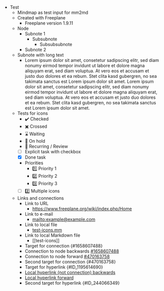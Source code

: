 - Test
  - Mindmap as test input for mm2md
  - Created with Freeplane
    - Freeplane version 1.9.11
  - Node
    - Subnote 1
      - Subsubnote
        - Subsubsubnote
    - Subnote 2
  - Subnote with long text
    - Lorem ipsum dolor sit amet, consetetur sadipscing elitr, sed diam nonumy eirmod tempor invidunt ut labore et dolore magna aliquyam erat, sed diam voluptua. At vero eos et accusam et justo duo dolores et ea rebum. Stet clita kasd gubergren, no sea takimata sanctus est Lorem ipsum dolor sit amet. Lorem ipsum dolor sit amet, consetetur sadipscing elitr, sed diam nonumy eirmod tempor invidunt ut labore et dolore magna aliquyam erat, sed diam voluptua. At vero eos et accusam et justo duo dolores et ea rebum. Stet clita kasd gubergren, no sea takimata sanctus est Lorem ipsum dolor sit amet.
  - Tests for icons
    - :heavy_check_mark: Checked
    - :heavy_multiplication_x: Crossed
    - :hourglass: Waiting
    - :stop_sign: On hold
    - :repeat: Recurring / Review
    - [ ] Explicit task with checkbox
    - [x] Done task
    - Priorities
      - :one: Priority 1
      - :two: Priority 2
      - :three: Priority 3
    - [ ] :two: Multiple icons
  - Links and connections
    - Link to URL
      - <https://www.freeplane.org/wiki/index.php/Home>
    - Link to e-mail
      - <mailto:example@example.com>
    - Link to local file
      - [test-icons.mm](test-icons.mm)
    - Link to local Markdown file
      - [[test-icons]]
    - Target for connection {#1658607488}
    - Connection to node backwards [#1658607488](#1658607488)
    - Connection to node forward [#470163758](#470163758)
    - Second target for connection {#470163758}
    - Target for hyperlink {#ID_1195614690}
    - [Local hyperlink (not connection) backwards](#ID_1195614690)
    - [Local hyperlink forward](#ID_244066349)
    - Second target for hyperlink {#ID_244066349}
